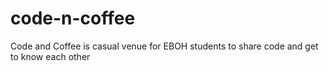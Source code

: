 # code-n-coffee
Code and Coffee is casual venue for EBOH students to share code and get to know each other
